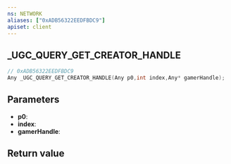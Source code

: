 ```yaml
---
ns: NETWORK
aliases: ["0xADB56322EEDFBDC9"]
apiset: client
---
```

## _UGC_QUERY_GET_CREATOR_HANDLE

```c
// 0xADB56322EEDFBDC9
Any _UGC_QUERY_GET_CREATOR_HANDLE(Any p0,int index,Any* gamerHandle);
```


## Parameters
* **p0**:
* **index**:
* **gamerHandle**:

## Return value